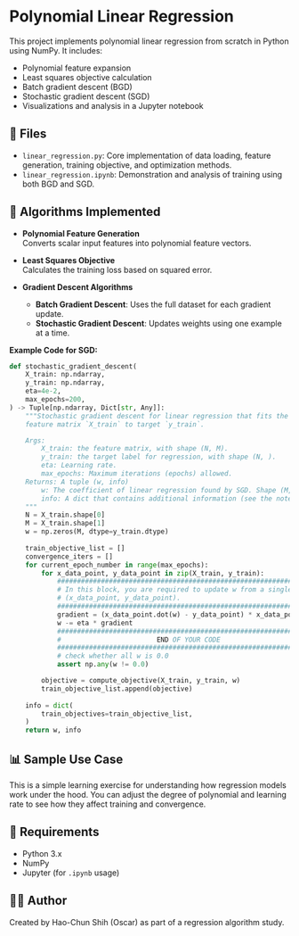 # Polynomial Linear Regression

This project implements polynomial linear regression from scratch in Python using NumPy. It includes:

- Polynomial feature expansion
- Least squares objective calculation
- Batch gradient descent (BGD)
- Stochastic gradient descent (SGD)
- Visualizations and analysis in a Jupyter notebook

## 📁 Files

- `linear_regression.py`: Core implementation of data loading, feature generation, training objective, and optimization methods.
- `linear_regression.ipynb`: Demonstration and analysis of training using both BGD and SGD.

## 🧠 Algorithms Implemented

- **Polynomial Feature Generation**  
  Converts scalar input features into polynomial feature vectors.

- **Least Squares Objective**  
  Calculates the training loss based on squared error.

- **Gradient Descent Algorithms**  
  - **Batch Gradient Descent**: Uses the full dataset for each gradient update.
  - **Stochastic Gradient Descent**: Updates weights using one example at a time.

**Example Code for SGD:**

```python
def stochastic_gradient_descent(
    X_train: np.ndarray,
    y_train: np.ndarray,
    eta=4e-2,
    max_epochs=200,
) -> Tuple[np.ndarray, Dict[str, Any]]:
    """Stochastic gradient descent for linear regression that fits the
    feature matrix `X_train` to target `y_train`.

    Args:
        X_train: the feature matrix, with shape (N, M).
        y_train: the target label for regression, with shape (N, ).
        eta: Learning rate.
        max_epochs: Maximum iterations (epochs) allowed.
    Returns: A tuple (w, info)
        w: The coefficient of linear regression found by SGD. Shape (M, ).
        info: A dict that contains additional information (see the notebook).
    """
    N = X_train.shape[0]
    M = X_train.shape[1]
    w = np.zeros(M, dtype=y_train.dtype)
    
    train_objective_list = []
    convergence_iters = []
    for current_epoch_number in range(max_epochs):
        for x_data_point, y_data_point in zip(X_train, y_train):
            ###################################################################
            # In this block, you are required to update w from a single 
            # (x_data_point, y_data_point).
            ###################################################################
            gradient = (x_data_point.dot(w) - y_data_point) * x_data_point
            w -= eta * gradient
            ###################################################################
            #                        END OF YOUR CODE                         #
            ###################################################################
            # check whether all w is 0.0
            assert np.any(w != 0.0)

        objective = compute_objective(X_train, y_train, w)
        train_objective_list.append(objective)
    
    info = dict(
        train_objectives=train_objective_list,
    )
    return w, info
```

## 📊 Sample Use Case

This is a simple learning exercise for understanding how regression models work under the hood. You can adjust the degree of polynomial and learning rate to see how they affect training and convergence.

## 📌 Requirements

- Python 3.x
- NumPy
- Jupyter (for `.ipynb` usage)

## 🧑‍💻 Author

Created by Hao-Chun Shih (Oscar) as part of a regression algorithm study.

